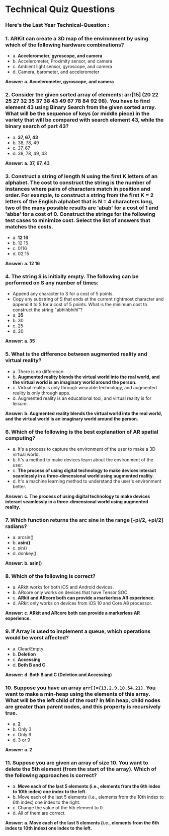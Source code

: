 # Technical Quiz Questions

### Here's the Last Year Technical-Question :

### 1. ARKit can create a 3D map of the environment by using which of the following hardware combinations?
- a. **Accelerometer, gyroscope, and camera**
- b. Accelerometer, Proximity sensor, and camera
- c. Ambient light sensor, gyroscope, and camera
- d. Camera, barometer, and accelerometer

**Answer: a. Accelerometer, gyroscope, and camera**

### 2. Consider the given sorted array of elements: arr[15] (20 22 25 27 32 35 37 38 43 49 67 78 84 92 98). You have to find element 43 using Binary Search from the given sorted array. What will be the sequence of keys (or middle piece) in the variety that will be compared with search element 43, while the binary search of part 43?
- a. **37, 67, 43**
- b. 38, 78, 49
- c. 37, 67
- d. 38, 78, 49, 43

**Answer: a. 37, 67, 43**

### 3. Construct a string of length N using the first K letters of an alphabet. The cost to construct the string is the number of instances where pairs of characters match in position and order. For example, to construct a string from the first K = 2 letters of the English alphabet that is N = 4 characters long, two of the many possible results are 'abab' for a cost of 1 and 'abba' for a cost of 0. Construct the strings for the following test cases to minimize cost. Select the list of answers that matches the costs.
- a. **12 16**
- b. 12 15
- c. 0116
- d. 02 15

**Answer: a. 12 16**

### 4. The string S is initially empty. The following can be performed on S any number of times:
- Append any character to S for a cost of 5 points.
- Copy any substring of S that ends at the current rightmost character and append it to S for a cost of 5 points.
  What is the minimum cost to construct the string "abhihbhihi"?
- a. **35**
- b. 30
- c. 25
- d. 20

**Answer: a. 35**

### 5. What is the difference between augmented reality and virtual reality?
- a. There is no difference.
- b. **Augmented reality blends the virtual world into the real world, and the virtual world is an imaginary world around the person.**
- c. Virtual reality is only through wearable technology, and augmented reality is only through apps.
- d. Augmented reality is an educational tool, and virtual reality is for leisure.

**Answer: b. Augmented reality blends the virtual world into the real world, and the virtual world is an imaginary world around the person.**

### 6. Which of the following is the best explanation of AR spatial computing?
- a. It's a process to capture the environment of the user to make a 3D virtual world.
- b. It's a method to make devices learn about the environment of the user.
- c. **The process of using digital technology to make devices interact seamlessly in a three-dimensional world using augmented reality.**
- d. It's a machine learning method to understand the user's environment better.

**Answer: c. The process of using digital technology to make devices interact seamlessly in a three-dimensional world using augmented reality.**

### 7. Which function returns the arc sine in the range [-pi/2, +pi/2] radians?
- a. arcsin()
- b. **asin()**
- c. sin()
- d. donkey()

**Answer: b. asin()**

### 8. Which of the following is correct?
- a. ARkit works for both iOS and Android devices.
- b. ARcore only works on devices that have Tensor SOC.
- c. **ARkit and ARcore both can provide a markerless AR experience.**
- d. ARkit only works on devices from iOS 10 and Core A8 processor.

**Answer: c. ARkit and ARcore both can provide a markerless AR experience.**

### 9. If Array is used to implement a queue, which operations would be worst affected?
- a. Clear/Empty
- b. **Deletion**
- c. **Accessing**
- d. **Both B and C**

**Answer: d. Both B and C (Deletion and Accessing)**

### 10. Suppose you have an array `arr[]={13,2,9,10,54,21)`. You want to make a min-heap using the elements of this array. What will be the left child of the root? In Min heap, child nodes are greater than parent nodes, and this property is recursively true.
- a. **2**
- b. Only 3
- c. Only 9
- d. 3 or 9

**Answer: a. 2**

### 11. Suppose you are given an array of size 10. You want to delete the 5th element (from the start of the array). Which of the following approaches is correct?
- a. **Move each of the last 5 elements (i.e., elements from the 6th index to 10th index) one index to the left.**
- b. Move each of the last 5 elements (i.e., elements from the 10th index to 6th index) one index to the right.
- c. Change the value of the 5th element to 0.
- d. All of them are correct.

**Answer: a. Move each of the last 5 elements (i.e., elements from the 6th index to 10th index) one index to the left.**

